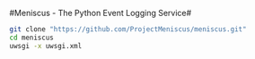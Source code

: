 #Meniscus - The Python Event Logging Service#

```bash
git clone "https://github.com/ProjectMeniscus/meniscus.git"
cd meniscus
uwsgi -x uwsgi.xml
```
